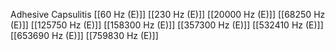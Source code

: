 Adhesive Capsulitis
[[60 Hz (E)]]
[[230 Hz (E)]]
[[20000 Hz (E)]]
[[68250 Hz (E)]]
[[125750 Hz (E)]]
[[158300 Hz (E)]]
[[357300 Hz (E)]]
[[532410 Hz (E)]]
[[653690 Hz (E)]]
[[759830 Hz (E)]]